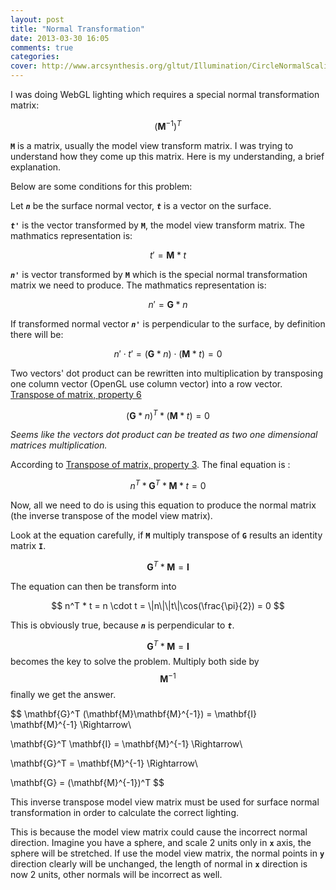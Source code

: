 ```yaml
---
layout: post
title: "Normal Transformation"
date: 2013-03-30 16:05
comments: true
categories:
cover: http://www.arcsynthesis.org/gltut/Illumination/CircleNormalScaling.svg
---
```

I was doing WebGL lighting which requires a special normal transformation matrix:

$$ (\mathbf{M}^{-1})^T $$

**``M``** is a matrix, usually the model view transform matrix. I was trying to understand how they come up this matrix. Here is my understanding, a brief explanation.

Below are some conditions for this problem:

Let ***``n``*** be the surface normal vector, ***``t``*** is a vector on the surface.

***``t'``*** is the vector transformed by **``M``**, the model view transform matrix. The mathmatics representation is:

$$ t' = \mathbf{M} * t $$

***``n'``*** is vector transformed by **``M``** which is the special normal transformation matrix we need to produce. The mathmatics representation is:

$$ n' = \mathbf{G} * n $$

If transformed normal vector ***``n'``*** is perpendicular to the surface, by definition there will be:

$$ n' \cdot t' = (\mathbf{G} * n) \cdot (\mathbf{M} * t) = 0 $$

Two vectors' dot product can be rewritten into multiplication by transposing one column vector (OpenGL use column vector) into a row vector. [Transpose of matrix, property 6](http://en.wikipedia.org/wiki/Transpose#Properties)

$$ (\mathbf{G} * n)^T * (\mathbf{M} * t) = 0 $$

*Seems like the vectors dot product can be treated as two one dimensional matrices multiplication.*

According to [Transpose of matrix, property 3](http://en.wikipedia.org/wiki/Transpose#Properties). The final equation is :

$$ n^T * \mathbf{G}^T * \mathbf{M} * t = 0 $$

Now, all we need to do is using this equation to produce the normal matrix (the inverse transpose of the model view matrix).

Look at the equation carefully, if **``M``** multiply transpose of **``G``** results an identity matrix **``I``**.

$$ \mathbf{G}^T * \mathbf{M} = \mathbf{I} $$

The equation can then be transform into

$$ n^T * t = n \cdot t = \|n\|\|t\|\cos(\frac{\pi}{2}) = 0 $$

This is obviously true, because ***``n``*** is perpendicular to ***``t``***.

$$ \mathbf{G}^T * \mathbf{M} = \mathbf{I} $$ becomes the key to solve the problem. Multiply both side by $$ \mathbf{M}^{-1} $$ finally we get the answer.

$$
\mathbf{G}^T (\mathbf{M}\mathbf{M}^{-1}) = \mathbf{I} \mathbf{M}^{-1} \Rightarrow\\

\mathbf{G}^T \mathbf{I} = \mathbf{M}^{-1}  \Rightarrow\\

\mathbf{G}^T = \mathbf{M}^{-1} \Rightarrow\\

\mathbf{G} = (\mathbf{M}^{-1})^T
$$

This inverse transpose model view matrix must be used for surface normal transformation in order to calculate the correct lighting.

This is because the model view matrix could cause the incorrect normal direction. Imagine you have a sphere, and scale 2 units only in **``x``** axis, the sphere will be stretched. If use the model view matrix, the normal points in **``y``** direction clearly will be unchanged, the length of normal in **``x``** direction is now 2 units, other normals will be incorrect as well.

